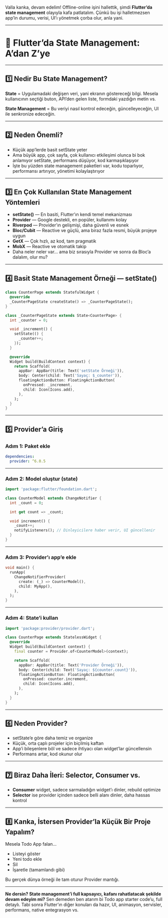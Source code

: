 Valla kanka, devam edelim! Offline-online işini hallettik, şimdi **Flutter’da state management** olayıyla kafa patlatalım. Çünkü bu işi halletmezsen app’in durumu, verisi, UI’ı yönetmek çorba olur, anla yani.

---

# 🚀 Flutter’da State Management: A’dan Z’ye

---

## 1️⃣ Nedir Bu State Management?

**State** = Uygulamadaki değişen veri, yani ekranın göstereceği bilgi. Mesela kullanıcının seçtiği buton, API’den gelen liste, formdaki yazdığın metin vs.

**State Management** = Bu veriyi nasıl kontrol edeceğin, güncelleyeceğin, UI ile senkronize edeceğin.

---

## 2️⃣ Neden Önemli?

* Küçük app’lerde basit setState yeter
* Ama büyük app, çok sayfa, çok kullanıcı etkileşimi olunca bi bok anlamıyor setState, performans düşüyor, kod karmaşıklaşıyor
* İşte bu yüzden state management paketleri var, kodu toparlıyor, performansı artırıyor, yönetimi kolaylaştırıyor

---

## 3️⃣ En Çok Kullanılan State Management Yöntemleri

* **setState()** — En basiti, Flutter’ın kendi temel mekanizması
* **Provider** — Google destekli, en popüler, kullanımı kolay
* **Riverpod** — Provider’ın gelişmişi, daha güvenli ve esnek
* **Bloc/Cubit** — Reactive ve güçlü, ama biraz fazla resmi, büyük projeye uygun
* **GetX** — Çok hızlı, az kod, tam pragmatik
* **MobX** — Reactive ve otomatik takip
* Daha neler neler var… ama biz sırasıyla Provider ve sonra da Bloc’a dalalım, olur mu?

---

## 4️⃣ Basit State Management Örneği — setState()

```dart
class CounterPage extends StatefulWidget {
  @override
  _CounterPageState createState() => _CounterPageState();
}

class _CounterPageState extends State<CounterPage> {
  int _counter = 0;

  void _increment() {
    setState(() {
      _counter++;
    });
  }

  @override
  Widget build(BuildContext context) {
    return Scaffold(
      appBar: AppBar(title: Text('setState Örneği')),
      body: Center(child: Text('Sayaç: $_counter')),
      floatingActionButton: FloatingActionButton(
        onPressed: _increment,
        child: Icon(Icons.add),
      ),
    );
  }
}
```

---

## 5️⃣ Provider’a Giriş

### Adım 1: Paket ekle

```yaml
dependencies:
  provider: ^6.0.5
```

---

### Adım 2: Model oluştur (state)

```dart
import 'package:flutter/foundation.dart';

class CounterModel extends ChangeNotifier {
  int _count = 0;

  int get count => _count;

  void increment() {
    _count++;
    notifyListeners(); // Dinleyicilere haber verir, UI güncellenir
  }
}
```

---

### Adım 3: Provider’ı app’e ekle

```dart
void main() {
  runApp(
    ChangeNotifierProvider(
      create: (_) => CounterModel(),
      child: MyApp(),
    ),
  );
}
```

---

### Adım 4: State’i kullan

```dart
import 'package:provider/provider.dart';

class CounterPage extends StatelessWidget {
  @override
  Widget build(BuildContext context) {
    final counter = Provider.of<CounterModel>(context);

    return Scaffold(
      appBar: AppBar(title: Text('Provider Örneği')),
      body: Center(child: Text('Sayaç: ${counter.count}')),
      floatingActionButton: FloatingActionButton(
        onPressed: counter.increment,
        child: Icon(Icons.add),
      ),
    );
  }
}
```

---

## 6️⃣ Neden Provider?

* setState’e göre daha temiz ve organize
* Küçük, orta çaplı projeler için biçilmiş kaftan
* App’i bileşenlere böl ve sadece ihtiyacı olan widget’lar güncellensin
* Performans artar, kod okunur olur

---

## 7️⃣ Biraz Daha İleri: Selector, Consumer vs.

* **Consumer** widget, sadece sarmaladığın widget’ı dinler, rebuild optimize
* **Selector** ise provider içinden sadece belli alanı dinler, daha hassas kontrol

---

## 8️⃣ Kanka, İstersen Provider’la Küçük Bir Proje Yapalım?

Mesela Todo App falan...

* Listeyi göster
* Yeni todo ekle
* Sil
* İşaretle (tamamlandı gibi)

Bu gerçek dünya örneği ile tam oturur Provider mantığı.

---

**Ne dersin? State management’i full kapsayıcı, kafanı rahatlatacak şekilde devam edeyim mi?**
Sen demeden ben atarım bi Todo app starter code’u, full detaylı.
Tabi sonra Flutter’ın diğer konuları da hazır, UI, animasyon, servisler, performans, native entegrasyon vs.

